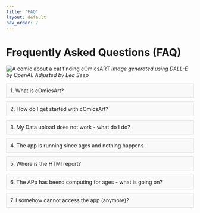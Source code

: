 ```yaml
---
title: "FAQ"
layout: default
nav_order: 7
---
```


# Frequently Asked Questions (FAQ)

![A comic about a cat finding cOmicsART](/cOmicsArt/assets/images/cOmicsGiraffe.png)
*Image generated using DALL-E by OpenAI. Adjusted by Lea Seep*

<style>
.question {
  cursor: pointer;
  margin: 10px 0;
  padding: 10px;
  background-color: #f9f9f9;
  border: 1px solid #ddd;
}
.answer {
  display: none;
  margin: 10px 0;
  padding: 10px;
  background-color: #f1f1f1;
  border: 1px solid #ccc;
}
</style>

<div class="faq">
  <div class="question" onclick="toggleAnswer('q1')">1. What is cOmicsArt?</div>
  <div id="q1" class="answer">ComicsART is a tool designed to facilitate easy explorative and statistical analysis. It stands for customizable Omics Analysis and Reporting Tool. Its special focus is to guarantee reproducibility within the GUI providing you an autogenerated HTML report of which clicks have been done and to guarantee reprodubility without the GUI provding on click all code and data to fully reproduce in R what you have done within the GUI - allowing then for to enjoy the freedom and options programming gives you! </div>

  <div class="question" onclick="toggleAnswer('q2')">2. How do I get started with cOmicsArt?</div>
  <div id="q2" class="answer">There are several ways- depending on what type of learner you are! You might want to first read our publication that includes the whole picture and our vision. If you want to experience the app without the own data you can use the test-dataset by simply selecting Testdata tab in the sidebar and then starting your journey. We have also screen recordings available on YouTube as well as this extensive documentation you already found! In case you are left with question feel free to mail us: cOmicsArtist@outlook.de.</div>

  <div class="question" onclick="toggleAnswer('q3')">3. My Data upload does not work - what do I do?</div>
  <div id="q3" class="answer">
  ComicsART is designed to work with .csv files. If you are experiencing issues with the data upload, please ensure that your file is in the correct format. cOmicsART also provides a test dataset that you can use to familiarize yourself with the data-format the tool is expecting (Click within the Data Selection Main tab on 'Download example data'). Moreover, you can upload your data and click "Inspect Data" **before** clicking 'Upload new data'. Here, we try everything to still upload your data and run through our tests. At the bottom you can see which test fails and hinting you what you might have done wrong.
Common issues are: Not exactly the same row or columnnames, missing values, wrong delimiters (watch out if you use german excel with ',' being the decimal sign), invalid names involving commas, whitespaces and 'Umlaute' (ä,ö,ü).
  If you are still experiencing issues, please contact our support team for assistance.
  </div>

<div class="question" onclick="toggleAnswer('q4')">4. The app is running since ages and nothing happens</div>
  <div id="q4" class="answer">
  Is grey overlay visibile? If yes, tha app backend has crashed - this can have multiple reasons. It could be a disconnection between your browser and the server or the server itself is not running anymore. If you refresh the page you might be able to reconnect but potentially have to redo your work. We try to almost alsways give you the option to still recieve the HTML report so you know at least what has been done up to this point. If this happens often to you it might be a good idea to employ our DOCKER image or install the app locally on your machine. Instructions can be found in the 'Installation' tab in the sidebar.
  </div>
</div>

<div class="question" onclick="toggleAnswer('q5')">5. Where is the HTMl report?</div>
  <div id="q5" class="answer">
  The report is generated for your download upon clicking on the hyperlink 'Download Report (as html)' underneath the cOmicsArt - text at the top left. Upon clicking you will see a loading bar and the report will be finalized. To retrieve it you need to click on 'Download report' (it is also a hyperlink) - you should get prompted by your file-browser to save the file. If this does not happen please check your browser settings and allow pop-ups for this page.
  </div>

<div class="question" onclick="toggleAnswer('q6')">6. The APp has beend computing for ages - what is going on?</div>
  <div id="q6" class="answer">
  Some analysis do take some time but rather around several minutes and not more than 10 minutes. If the waiting screen persist for longer it is most likely that the app has crashed or stuck in a loop. This can have multiple reasons. In all cases it is necassary to refresh the page which leads to a reset of the app and the loss of analysis results. If you are able to reproduce this behaviour it points to a bug within cOmicsArt and we would very much appreciate a report to fix it. You could for example open an issue on GitHub (https://github.com/ICB-DCM/cOmicsArt/issues).
  </div>

<div class="question" onclick="toggleAnswer('q7')">7. I somehow cannot access the app (anymore)?</div>
  <div id="q7" class="answer">
  If you are not able to access the app anymore it is most likely that the server has been shut down or that your internet connection is not working or that specific setting of your institution or the browser you are using are blocking the access. To troubleshoot check your internet connection, refresh the site, consider using Chrome or Mirror as browser (tested and working), enable JavaScript and check with your IT department if there are any restrictions in place that could block cOmicsArt. 
You might also want to consider to run cOmicsArt locally - see respective documentation to be independent of the server and potential other issues.
  </div>

<script>
function toggleAnswer(id) {
  var answer = document.getElementById(id);
  if (answer.style.display === "none" || answer.style.display === "") {
    answer.style.display = "block";
  } else {
    answer.style.display = "none";
  }
}
</script>

